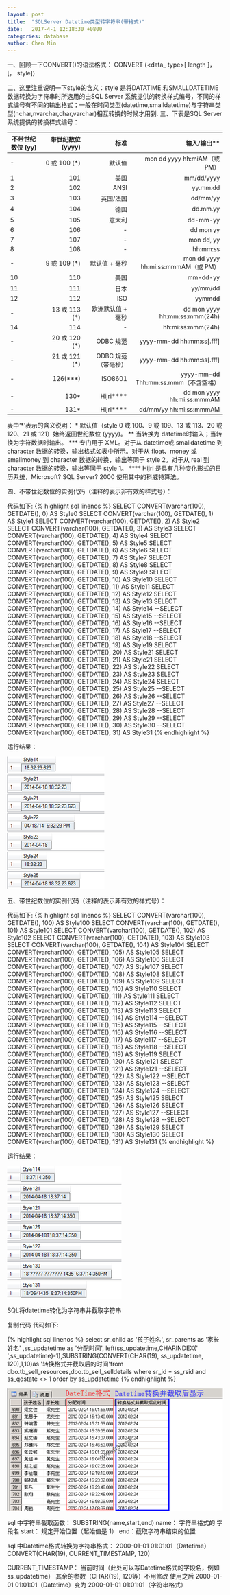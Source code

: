 ```yaml
---
layout: post
title:  "SQLServer Datetime类型转字符串(带格式)"
date:   2017-4-1 12:18:30 +0800
categories: database
author: Chen Min
---
```



一、回顾一下CONVERT()的语法格式：
    CONVERT (<data_ type>[ length ]， <expression> [， style])
	
二、这里注重说明一下style的含义：style 是将DATATIME 和SMALLDATETIME 数据转换为字符串时所选用的由SQL Server 系统提供的转换样式编号，不同的样式编号有不同的输出格式；一般在时间类型(datetime,smalldatetime)与字符串类型(nchar,nvarchar,char,varchar)相互转换的时候才用到.
三、下表是SQL Server 系统提供的转换样式编号：

|不带世纪数位 (yy)|带世纪数位 (yyyy)|标准|输入/输出**|
| --------   | -----:   | ----: |  ----: |
|-|0 或 100 (*)|默认值|mon dd yyyy hh:miAM（或 PM）|
|1|101|美国|mm/dd/yyyy|
|2|102|ANSI|yy.mm.dd|
|3|103|英国/法国|dd/mm/yy|
|4|104|德国|dd.mm.yy|
|5|105|意大利|dd-mm-yy|
|6|106|-|dd mon yy|
|7|107|-|mon dd, yy|
|8|108|-|hh:mm:ss|
|-|9 或 109 (*)|默认值 + 毫秒|mon dd yyyy hh:mi:ss:mmmAM（或 PM）|
|10|110|美国|mm-dd-yy|
|11|111|日本|yy/mm/dd|
|12|112|ISO|yymmdd|
|-|13 或 113 (*)|欧洲默认值 + 毫秒|dd mon yyyy hh:mm:ss:mmm(24h)|
|14|114|-|hh:mi:ss:mmm(24h)|
|-|20 或 120 (*)|ODBC 规范|yyyy-mm-dd hh:mm:ss[.fff]|
|-|21 或 121 (*)|ODBC 规范（带毫秒）|yyyy-mm-dd hh:mm:ss[.fff]|
|-|126(***)|ISO8601|yyyy-mm-dd Thh:mm:ss.mmm（不含空格）|
|-|130*|Hijri****|dd mon yyyy hh:mi:ss:mmmAM|
|-|131*|Hijri****|dd/mm/yy hh:mi:ss:mmmAM|

表中‘*'表示的含义说明： * 默认值（style 0 或 100、9 或 109、13 或 113、20 或 120、21 或 121）始终返回世纪数位 (yyyy)。
** 当转换为 datetime时输入；当转换为字符数据时输出。
*** 专门用于 XML。对于从 datetime或 smalldatetime 到 character 数据的转换，输出格式如表中所示。对于从 float、money 或 smallmoney 到 character 数据的转换，输出等同于 style 2。对于从 real 到 character 数据的转换，输出等同于 style 1。
**** Hijri 是具有几种变化形式的日历系统，Microsoft? SQL Server? 2000 使用其中的科威特算法。

四、不带世纪数位的实例代码（注释的表示非有效的样式号）：

代码如下:
{% highlight sql linenos %}
SELECT CONVERT(varchar(100), GETDATE(), 0) AS Style0 
SELECT CONVERT(varchar(100), GETDATE(), 1) AS Style1 
SELECT CONVERT(varchar(100), GETDATE(), 2) AS Style2 
SELECT CONVERT(varchar(100), GETDATE(), 3) AS Style3 
SELECT CONVERT(varchar(100), GETDATE(), 4) AS Style4 
SELECT CONVERT(varchar(100), GETDATE(), 5) AS Style5 
SELECT CONVERT(varchar(100), GETDATE(), 6) AS Style6 
SELECT CONVERT(varchar(100), GETDATE(), 7) AS Style7 
SELECT CONVERT(varchar(100), GETDATE(), 8) AS Style8 
SELECT CONVERT(varchar(100), GETDATE(), 9) AS Style9 
SELECT CONVERT(varchar(100), GETDATE(), 10) AS Style10 
SELECT CONVERT(varchar(100), GETDATE(), 11) AS Style11 
SELECT CONVERT(varchar(100), GETDATE(), 12) AS Style12 
SELECT CONVERT(varchar(100), GETDATE(), 13) AS Style13 
SELECT CONVERT(varchar(100), GETDATE(), 14) AS Style14 
--SELECT CONVERT(varchar(100), GETDATE(), 15) AS Style15 
--SELECT CONVERT(varchar(100), GETDATE(), 16) AS Style16 
--SELECT CONVERT(varchar(100), GETDATE(), 17) AS Style17 
--SELECT CONVERT(varchar(100), GETDATE(), 18) AS Style18 
--SELECT CONVERT(varchar(100), GETDATE(), 19) AS Style19 
SELECT CONVERT(varchar(100), GETDATE(), 20) AS Style21 
SELECT CONVERT(varchar(100), GETDATE(), 21) AS Style21 
SELECT CONVERT(varchar(100), GETDATE(), 22) AS Style22 
SELECT CONVERT(varchar(100), GETDATE(), 23) AS Style23 
SELECT CONVERT(varchar(100), GETDATE(), 24) AS Style24 
SELECT CONVERT(varchar(100), GETDATE(), 25) AS Style25 
--SELECT CONVERT(varchar(100), GETDATE(), 26) AS Style26 
--SELECT CONVERT(varchar(100), GETDATE(), 27) AS Style27 
--SELECT CONVERT(varchar(100), GETDATE(), 28) AS Style28 
--SELECT CONVERT(varchar(100), GETDATE(), 29) AS Style29 
--SELECT CONVERT(varchar(100), GETDATE(), 30) AS Style30 
--SELECT CONVERT(varchar(100), GETDATE(), 31) AS Style31
{% endhighlight %}

运行结果：

![image](../img/fhasdjaklfjadsdsojeriowej1.png)


五、带世纪数位的实例代码（注释的表示非有效的样式号）：

代码如下:
{% highlight sql linenos %}
SELECT CONVERT(varchar(100), GETDATE(), 100) AS Style100 
SELECT CONVERT(varchar(100), GETDATE(), 101) AS Style101 
SELECT CONVERT(varchar(100), GETDATE(), 102) AS Style102 
SELECT CONVERT(varchar(100), GETDATE(), 103) AS Style103 
SELECT CONVERT(varchar(100), GETDATE(), 104) AS Style104 
SELECT CONVERT(varchar(100), GETDATE(), 105) AS Style105 
SELECT CONVERT(varchar(100), GETDATE(), 106) AS Style106 
SELECT CONVERT(varchar(100), GETDATE(), 107) AS Style107 
SELECT CONVERT(varchar(100), GETDATE(), 108) AS Style108 
SELECT CONVERT(varchar(100), GETDATE(), 109) AS Style109 
SELECT CONVERT(varchar(100), GETDATE(), 110) AS Style110 
SELECT CONVERT(varchar(100), GETDATE(), 111) AS Style111 
SELECT CONVERT(varchar(100), GETDATE(), 112) AS Style112 
SELECT CONVERT(varchar(100), GETDATE(), 113) AS Style113 
SELECT CONVERT(varchar(100), GETDATE(), 114) AS Style114 
--SELECT CONVERT(varchar(100), GETDATE(), 115) AS Style115 
--SELECT CONVERT(varchar(100), GETDATE(), 116) AS Style116 
--SELECT CONVERT(varchar(100), GETDATE(), 117) AS Style117 
--SELECT CONVERT(varchar(100), GETDATE(), 118) AS Style118 
--SELECT CONVERT(varchar(100), GETDATE(), 119) AS Style119 
SELECT CONVERT(varchar(100), GETDATE(), 120) AS Style121 
SELECT CONVERT(varchar(100), GETDATE(), 121) AS Style121 
--SELECT CONVERT(varchar(100), GETDATE(), 122) AS Style122 
--SELECT CONVERT(varchar(100), GETDATE(), 123) AS Style123 
--SELECT CONVERT(varchar(100), GETDATE(), 124) AS Style124 
--SELECT CONVERT(varchar(100), GETDATE(), 125) AS Style125 
SELECT CONVERT(varchar(100), GETDATE(), 126) AS Style126 
SELECT CONVERT(varchar(100), GETDATE(), 127) AS Style127 
--SELECT CONVERT(varchar(100), GETDATE(), 128) AS Style128 
--SELECT CONVERT(varchar(100), GETDATE(), 129) AS Style129 
SELECT CONVERT(varchar(100), GETDATE(), 130) AS Style130 
SELECT CONVERT(varchar(100), GETDATE(), 131) AS Style131
{% endhighlight %}

运行结果：

![image](../img/fhasdjaklfjadsdsojeriowej2.png)


SQL将datetime转化为字符串并截取字符串

复制代码 代码如下:

{% highlight sql linenos %}
select sr_child as '孩子姓名', sr_parents as '家长姓名' ,ss_updatetime as '分配时间', left(ss_updatetime,CHARINDEX(' ',ss_updatetime)-1),SUBSTRING(CONVERT(CHAR(19), ss_updatetime, 120),1,10)as '转换格式并截取后的时间'from dbo.tb_sell_resources,dbo.tb_sell_selldetails where sr_id = ss_rsid and ss_qdstate <> 1 order by ss_updatetime 
{% endhighlight %}

![image](../img/fhasdjaklfjadsdsojeriowej3.png)


sql 中字符串截取函数： SUBSTRING(name,start,end) 
name： 字符串格式的 字段名 
start： 规定开始位置（起始值是 1） 
end：截取字符串结束的位置 


sql 中Datetime格式转换为字符串格式： 2000-01-01 01:01:01（Datetime） CONVERT(CHAR(19), CURRENT_TIMESTAMP, 120) 

CURRENT_TIMESTAMP： 当前时间（此处可以写Datetime格式的字段名，例如ss_updatetime） 
其余的参数（CHAR(19), 120等）不用修改 
使用之后 2000-01-01 01:01:01（Datetime）变为 2000-01-01 01:01:01（字符串格式）